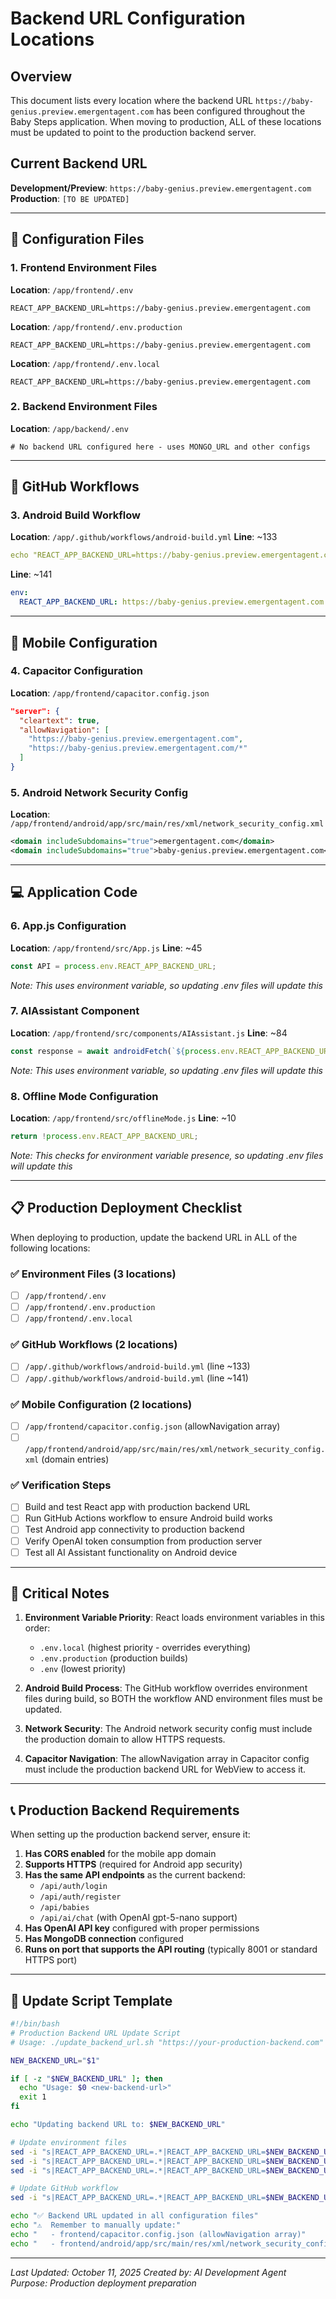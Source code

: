 # Backend URL Configuration Locations

## Overview
This document lists every location where the backend URL `https://baby-genius.preview.emergentagent.com` has been configured throughout the Baby Steps application. When moving to production, ALL of these locations must be updated to point to the production backend server.

## Current Backend URL
**Development/Preview**: `https://baby-genius.preview.emergentagent.com`
**Production**: `[TO BE UPDATED]`

---

## 🔧 Configuration Files

### 1. Frontend Environment Files
**Location**: `/app/frontend/.env`
```
REACT_APP_BACKEND_URL=https://baby-genius.preview.emergentagent.com
```

**Location**: `/app/frontend/.env.production` 
```
REACT_APP_BACKEND_URL=https://baby-genius.preview.emergentagent.com
```

**Location**: `/app/frontend/.env.local`
```
REACT_APP_BACKEND_URL=https://baby-genius.preview.emergentagent.com
```

### 2. Backend Environment Files
**Location**: `/app/backend/.env`
```
# No backend URL configured here - uses MONGO_URL and other configs
```

---

## 🤖 GitHub Workflows

### 3. Android Build Workflow
**Location**: `/app/.github/workflows/android-build.yml`
**Line**: ~133
```yaml
echo "REACT_APP_BACKEND_URL=https://baby-genius.preview.emergentagent.com" > .env.production
```

**Line**: ~141
```yaml
env:
  REACT_APP_BACKEND_URL: https://baby-genius.preview.emergentagent.com
```

---

## 📱 Mobile Configuration

### 4. Capacitor Configuration
**Location**: `/app/frontend/capacitor.config.json`
```json
"server": {
  "cleartext": true,
  "allowNavigation": [
    "https://baby-genius.preview.emergentagent.com",
    "https://baby-genius.preview.emergentagent.com/*"
  ]
}
```

### 5. Android Network Security Config
**Location**: `/app/frontend/android/app/src/main/res/xml/network_security_config.xml`
```xml
<domain includeSubdomains="true">emergentagent.com</domain>
<domain includeSubdomains="true">baby-genius.preview.emergentagent.com</domain>
```

---

## 💻 Application Code

### 6. App.js Configuration
**Location**: `/app/frontend/src/App.js`
**Line**: ~45
```javascript
const API = process.env.REACT_APP_BACKEND_URL;
```
*Note: This uses environment variable, so updating .env files will update this*

### 7. AIAssistant Component
**Location**: `/app/frontend/src/components/AIAssistant.js`
**Line**: ~84
```javascript
const response = await androidFetch(`${process.env.REACT_APP_BACKEND_URL}/api/ai/chat`, {
```
*Note: This uses environment variable, so updating .env files will update this*

### 8. Offline Mode Configuration
**Location**: `/app/frontend/src/offlineMode.js`
**Line**: ~10
```javascript
return !process.env.REACT_APP_BACKEND_URL;
```
*Note: This checks for environment variable presence, so updating .env files will update this*

---

## 📋 Production Deployment Checklist

When deploying to production, update the backend URL in ALL of the following locations:

### ✅ Environment Files (3 locations)
- [ ] `/app/frontend/.env`
- [ ] `/app/frontend/.env.production`
- [ ] `/app/frontend/.env.local`

### ✅ GitHub Workflows (2 locations)
- [ ] `/app/.github/workflows/android-build.yml` (line ~133)
- [ ] `/app/.github/workflows/android-build.yml` (line ~141)

### ✅ Mobile Configuration (2 locations)
- [ ] `/app/frontend/capacitor.config.json` (allowNavigation array)
- [ ] `/app/frontend/android/app/src/main/res/xml/network_security_config.xml` (domain entries)

### ✅ Verification Steps
- [ ] Build and test React app with production backend URL
- [ ] Run GitHub Actions workflow to ensure Android build works
- [ ] Test Android app connectivity to production backend
- [ ] Verify OpenAI token consumption from production server
- [ ] Test all AI Assistant functionality on Android device

---

## 🚨 Critical Notes

1. **Environment Variable Priority**: React loads environment variables in this order:
   - `.env.local` (highest priority - overrides everything)
   - `.env.production` (production builds)
   - `.env` (lowest priority)

2. **Android Build Process**: The GitHub workflow overrides environment files during build, so BOTH the workflow AND environment files must be updated.

3. **Network Security**: The Android network security config must include the production domain to allow HTTPS requests.

4. **Capacitor Navigation**: The allowNavigation array in Capacitor config must include the production backend URL for WebView to access it.

---

## 📞 Production Backend Requirements

When setting up the production backend server, ensure it:

1. **Has CORS enabled** for the mobile app domain
2. **Supports HTTPS** (required for Android app security)
3. **Has the same API endpoints** as the current backend:
   - `/api/auth/login`
   - `/api/auth/register`
   - `/api/babies`
   - `/api/ai/chat` (with OpenAI gpt-5-nano support)
4. **Has OpenAI API key** configured with proper permissions
5. **Has MongoDB connection** configured
6. **Runs on port that supports the API routing** (typically 8001 or standard HTTPS port)

---

## 🔄 Update Script Template

```bash
#!/bin/bash
# Production Backend URL Update Script
# Usage: ./update_backend_url.sh "https://your-production-backend.com"

NEW_BACKEND_URL="$1"

if [ -z "$NEW_BACKEND_URL" ]; then
  echo "Usage: $0 <new-backend-url>"
  exit 1
fi

echo "Updating backend URL to: $NEW_BACKEND_URL"

# Update environment files
sed -i "s|REACT_APP_BACKEND_URL=.*|REACT_APP_BACKEND_URL=$NEW_BACKEND_URL|g" frontend/.env
sed -i "s|REACT_APP_BACKEND_URL=.*|REACT_APP_BACKEND_URL=$NEW_BACKEND_URL|g" frontend/.env.production
sed -i "s|REACT_APP_BACKEND_URL=.*|REACT_APP_BACKEND_URL=$NEW_BACKEND_URL|g" frontend/.env.local

# Update GitHub workflow
sed -i "s|REACT_APP_BACKEND_URL=.*|REACT_APP_BACKEND_URL=$NEW_BACKEND_URL|g" .github/workflows/android-build.yml

echo "✅ Backend URL updated in all configuration files"
echo "⚠️  Remember to manually update:"
echo "   - frontend/capacitor.config.json (allowNavigation array)"
echo "   - frontend/android/app/src/main/res/xml/network_security_config.xml (domain entries)"
```

---

*Last Updated: October 11, 2025*
*Created by: AI Development Agent*
*Purpose: Production deployment preparation*